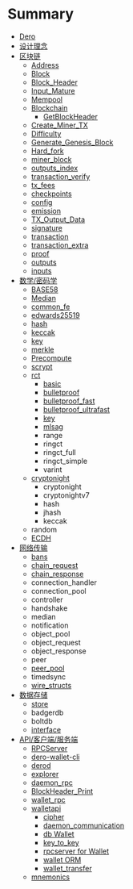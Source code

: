 # Summary

* [Dero](README.md)
* [设计理念](she-ji-li-nian.md)
* [区块链](chapter1.md)
  * [Address](apike-hu-duan/address.md)
  * [Block](chapter1/block.md)
  * [Block\_Header](chapter1/blockheader.md)
  * [Input\_Mature](chapter1/inputmature.md)
  * [Mempool](chapter1/mempool.md)
  * [Blockchain](chapter1/blockchain.md)
    * [GetBlockHeader](chapter1/blockchain/getblockheader.md)
  * [Create\_Miner\_TX](chapter1/createminer-tx.md)
  * [Difficulty](apike-hu-duan/difficulty.md)
  * [Generate\_Genesis\_Block](chapter1/generategenesis-block.md)
  * [Hard\_fork](chapter1/hardfork.md)
  * [miner\_block](apike-hu-duan/minerblock.md)
  * [outputs\_index](chapter1/outputsindex.md)
  * [transaction\_verify](apike-hu-duan/transactionverify.md)
  * [tx\_fees](apike-hu-duan/txfees.md)
  * [checkpoints](apike-hu-duan/checkpoints.md)
  * [config](chapter1/config.md)
  * [emission](chapter1/emission.md)
  * [TX\_Output\_Data](apike-hu-duan/txoutput-data.md)
  * [signature](apike-hu-duan/signature.md)
  * [transaction](apike-hu-duan/transaction.md)
  * [transaction\_extra](chapter1/transactionextra.md)
  * [proof](apike-hu-duan/proof.md)
  * [outputs](apike-hu-duan/outputs.md)
  * [inputs](apike-hu-duan/inputs.md)
* [数学/密码学](shu-5b66-mi-ma-xue.md)
  * [BASE58](shu-5b66-mi-ma-xue/base58.md)
  * [Median](shu-5b66-mi-ma-xue/median.md)
  * [common\_fe](shu-5b66-mi-ma-xue/commonfe.md)
  * [edwards25519](shu-5b66-mi-ma-xue/edwards25519.md)
  * [hash](shu-5b66-mi-ma-xue/hash.md)
  * [keccak](shu-5b66-mi-ma-xue/keccak.md)
  * [key](shu-5b66-mi-ma-xue/key.md)
  * [merkle](shu-5b66-mi-ma-xue/merkle.md)
  * [Precompute](shu-5b66-mi-ma-xue/precompute.md)
  * [scrypt](shu-5b66-mi-ma-xue/scrypt.md)
  * [rct](shu-5b66-mi-ma-xue/rct.md)
    * [basic](shu-5b66-mi-ma-xue/rct/basic.md)
    * [bulletproof](shu-5b66-mi-ma-xue/rct/bulletproof.md)
    * [bulletproof\_fast](shu-5b66-mi-ma-xue/rct/bulletprooffast.md)
    * [bulletproof\_ultrafast](shu-5b66-mi-ma-xue/rct/bulletproofultrafast.md)
    * [key](shu-5b66-mi-ma-xue/rct/key.md)
    * [mlsag](shu-5b66-mi-ma-xue/rct/mlsag.md)
    * range
    * ringct
    * ringct\_full
    * ringct\_simple
    * varint
  * [cryptonight](shu-5b66-mi-ma-xue/cryptonight.md)
    * cryptonight
    * cryptonightv7
    * hash
    * jhash
    * keccak
  * random
  * [ECDH](shu-5b66-mi-ma-xue/ecdh.md)
* [网络传输](wang-luo-chuan-shu.md)
  * [bans](wang-luo-chuan-shu/bans.md)
  * [chain\_request](wang-luo-chuan-shu/chainrequest.md)
  * [chain\_response](wang-luo-chuan-shu/chainresponse.md)
  * connection\_handler
  * connection\_pool
  * controller
  * handshake
  * median
  * notification
  * object\_pool
  * object\_request
  * object\_response
  * peer
  * [peer\_pool](wang-luo-chuan-shu/peerpool.md)
  * timedsync
  * [wire\_structs](wang-luo-chuan-shu/wirestructs.md)
* [数据存储](shu-ju-cun-chu.md)
  * [store](shu-ju-cun-chu/store.md)
  * badgerdb
  * boltdb
  * [interface](shu-ju-cun-chu/interface.md)
* [API/客户端/服务端](apike-hu-duan.md)
  * [RPCServer](apike-hu-duan/rpcserver.md)
  * [dero-wallet-cli](apike-hu-duan/dero-wallet-cli.md)
  * [derod](apike-hu-duan/derod.md)
  * [explorer](apike-hu-duan/explorer.md)
  * [daemon\_rpc](apike-hu-duan/daemonrpc.md)
  * [BlockHeader\_Print](apike-hu-duan/blockheaderprint.md)
  * [wallet\_rpc](apike-hu-duan/walletrpc.md)
  * [walletapi](apike-hu-duan/walletapi.md)
    * [cipher](apike-hu-duan/walletapi/cipher.md)
    * [daemon\_communication](apike-hu-duan/walletapi/daemoncommunication.md)
    * [db Wallet](apike-hu-duan/walletapi/db.md)
    * [key\_to\_key](apike-hu-duan/walletapi/keyto-key.md)
    * [rpcserver for Wallet](apike-hu-duan/walletapi/rpcserver.md)
    * [wallet ORM](apike-hu-duan/walletapi/wallet.md)
    * [wallet\_transfer](apike-hu-duan/walletapi/wallettransfer.md)
  * [mnemonics](apike-hu-duan/mnemonics.md)

